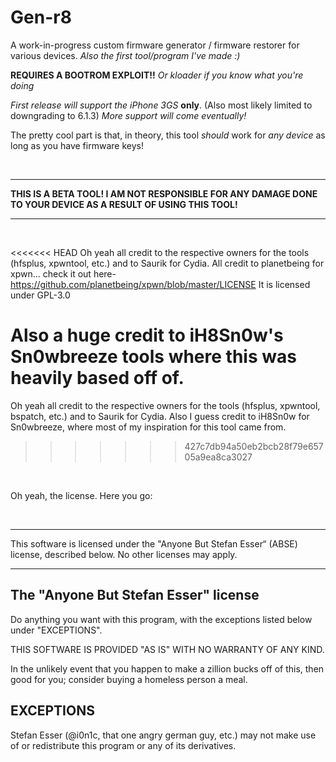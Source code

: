 # Gen-r8

A work-in-progress custom firmware generator / firmware restorer for various devices.
  *Also the first tool/program I've made :)*

 **REQUIRES A BOOTROM EXPLOIT!!**
   *Or kloader if you know what you're doing*
  
  *First release will support the iPhone 3GS* **only**. (Also most likely limited to downgrading to 6.1.3)
  *More support will come eventually!*
  
  The pretty cool part is that, in theory, this tool *should* work for *any device* as long as you have firmware keys!
  
  
  &nbsp;
  &nbsp;
  
  
  * * * * * 
  **THIS IS A BETA TOOL! I AM NOT RESPONSIBLE FOR ANY DAMAGE DONE TO YOUR DEVICE AS A RESULT OF USING THIS TOOL!**
  * * * * * 
  
  &nbsp;
  &nbsp;
  
  
<<<<<<< HEAD
Oh yeah all credit to the respective owners for the tools (hfsplus, xpwntool, etc.) and to Saurik for Cydia.
All credit to planetbeing for xpwn... check it out here- https://github.com/planetbeing/xpwn/blob/master/LICENSE
  It is licensed under GPL-3.0
  
Also a huge credit to iH8Sn0w's Sn0wbreeze tools where this was heavily based off of. 
=======
Oh yeah all credit to the respective owners for the tools (hfsplus, xpwntool, bspatch, etc.) and to Saurik for Cydia.
Also I guess credit to iH8Sn0w for Sn0wbreeze, where most of my inspiration for this tool came from.
>>>>>>> 427c7db94a50eb2bcb28f79e65705a9ea8ca3027

&nbsp;
&nbsp;
&nbsp;


Oh yeah, the license. Here you go:

&nbsp;
&nbsp;
&nbsp;

*  *  *  *  *

This software is licensed under the "Anyone But Stefan Esser“
(ABSE) license, described below. No other licenses may apply.


--------------------------------------------
The "Anyone But Stefan Esser" license
--------------------------------------------

Do anything you want with this program, with the exceptions listed
below under "EXCEPTIONS".

THIS SOFTWARE IS PROVIDED "AS IS" WITH NO WARRANTY OF ANY KIND.

In the unlikely event that you happen to make a zillion bucks off of
this, then good for you; consider buying a homeless person a meal.


EXCEPTIONS
----------

Stefan Esser (@i0n1c, that one angry german guy, etc.) may not make use of or
redistribute this program or any of its derivatives.

